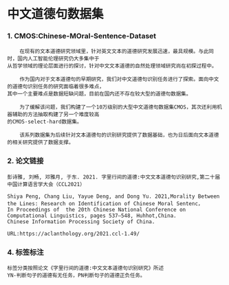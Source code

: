 
# 中文道德句数据集
### 1. CMOS:Chinese-MOral-Sentence-Dataset
        在现有的文本道德研究领域里，针对英文文本的道德研究发展迅速，最具规模。与此同时，国内人工智能伦理研究仍大多集中于
    从哲学领域的理论层面进行的探讨，针对中文文本道德的自然处理领域研究尚在初探过程中。
    
        作为国内对于文本道德句的早期研究，我们对中文道德句识别任务进行了探索。面向中文的道德句识别任务的研究面临着很多难点，
    其中一个主要难点是数据短缺问题，目前在国内还不存在较大型的道德句数据集。
        
        为了缓解该问题，我们构建了一个10万级别的大型中文道德句数据集CMOS，其次还利用机器辅助的方法抽取构建了另一个难度较高
    的CMOS-select-hard数据集。
    
        该系列数据集为后续针对文本道德句的识别研究提供了数据基础，也为日后面向文本道德的相关研究提供了数据支撑。

    
### 2. 论文链接  
    彭诗雅, 刘畅, 邓雅月, 于东. 2021. 字里行间的道德:中文文本道德句识别研究,第二十届中国计算语言学大会（CCL2021）
    
    Shiya Peng, Chang Liu, Yayue Deng, and Dong Yu. 2021,Morality Between the Lines: Research on Identification of Chinese Moral Sentenc，
    In Proceedings of  the 20th Chinese National Conference on Computational Linguistics, pages 537–548, Huhhot,China. 
    Chinese Information Processing Society of China.
    
    URL:https://aclanthology.org/2021.ccl-1.49/
    


### 4. 标签标注
    标签分类按照论文《字里行间的道德:中文文本道德句识别研究》所述
    YN-判断句子的道德有无任务，PN判断句子的道德正负任务。


